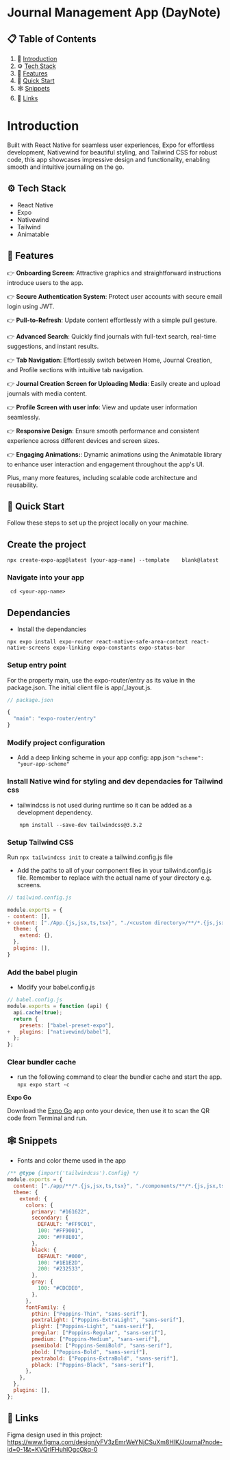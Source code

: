 # Journal Management App (DayNote)

## 📋 <a name="table">Table of Contents</a>

1. 🤖 [Introduction](#introduction)
2. ⚙️ [Tech Stack](#tech-stack)
3. 🔋 [Features](#features)
4. 🤸 [Quick Start](#quick-start)
5. 🕸️ [Snippets](#snippets)
6. 🔗 [Links](#links)

# Introduction
Built with React Native for seamless user experiences, Expo for effortless development, Nativewind for beautiful styling, and Tailwind CSS for robust code, this app showcases impressive design and functionality, enabling smooth and intuitive journaling on the go.


## <a name="tech-stack">⚙️ Tech Stack</a>

- React Native
- Expo
- Nativewind
- Tailwind
- Animatable

## <a name="features">🔋 Features</a>

👉 **Onboarding Screen**: Attractive graphics and straightforward instructions introduce users to the app.

👉 **Secure Authentication System**: Protect user accounts with secure email login using JWT.

👉 **Pull-to-Refresh**: Update content effortlessly with a simple pull gesture.

👉 **Advanced Search**: Quickly find journals with full-text search, real-time suggestions, and instant results.

👉 **Tab Navigation**: Effortlessly switch between Home, Journal Creation, and Profile sections with intuitive tab navigation.

👉 **Journal Creation Screen for Uploading Media**: Easily create and upload journals with media content.

👉 **Profile Screen with user info**: View and update user information seamlessly.

👉 **Responsive Design**: Ensure smooth performance and consistent experience across different devices and screen sizes.

👉 **Engaging Animations:**: Dynamic animations using the Animatable library to enhance user interaction and engagement throughout the app's UI.

Plus, many more features, including scalable code architecture and reusability.

## <a name="quick-start">🤸 Quick Start</a>

Follow these steps to set up the project locally on your machine.

## Create the project
```npx create-expo-app@latest [your-app-name] --template    blank@latest ```

### Navigate into your app
``` cd <your-app-name>```

## Dependancies
- Install the dependancies

``` npx expo install expo-router react-native-safe-area-context react-native-screens expo-linking expo-constants expo-status-bar ```

### Setup entry point 
For the property main, use the expo-router/entry as its value in the package.json. The initial client file is app/_layout.js.

```javascript
// package.json

{
  "main": "expo-router/entry"
} 
```

### Modify project configuration
- Add a deep linking scheme in your app config:
app.json ``` "scheme": "your-app-scheme" ```

### Install Native wind for styling and dev dependacies for Tailwind css
- tailwindcss is not used during runtime so it can be added as a development dependency.

``` npm install nativewind 
    npm install --save-dev tailwindcss@3.3.2
```

### Setup Tailwind CSS
Run ``` npx tailwindcss init ``` to create a tailwind.config.js file

- Add the paths to all of your component files in your tailwind.config.js file. Remember to replace <custom directory> with the actual name of your directory e.g. screens.

```javascript
// tailwind.config.js

module.exports = {
- content: [],
+ content: ["./App.{js,jsx,ts,tsx}", "./<custom directory>/**/*.{js,jsx,ts,tsx}"],
  theme: {
    extend: {},
  },
  plugins: [],
}
```

### Add the babel plugin

* Modify your babel.config.js

```javascript
// babel.config.js
module.exports = function (api) {
  api.cache(true);
  return {
    presets: ["babel-preset-expo"],
+   plugins: ["nativewind/babel"],
  };
};
```

### Clear bundler cache 
- run the following command to clear the bundler cache and start the app.
``` npx expo start -c ```

**Expo Go**

Download the [Expo Go](https://expo.dev/go) app onto your device, then use it to scan the QR code from Terminal and run.

## <a name="snippets">🕸️ Snippets</a>
- Fonts and color theme used in the app
```javascript
/** @type {import('tailwindcss').Config} */
module.exports = {
  content: ["./app/**/*.{js,jsx,ts,tsx}", "./components/**/*.{js,jsx,ts,tsx}"],
  theme: {
    extend: {
      colors: {
        primary: "#161622",
        secondary: {
          DEFAULT: "#FF9C01",
          100: "#FF9001",
          200: "#FF8E01",
        },
        black: {
          DEFAULT: "#000",
          100: "#1E1E2D",
          200: "#232533",
        },
        gray: {
          100: "#CDCDE0",
        },
      },
      fontFamily: {
        pthin: ["Poppins-Thin", "sans-serif"],
        pextralight: ["Poppins-ExtraLight", "sans-serif"],
        plight: ["Poppins-Light", "sans-serif"],
        pregular: ["Poppins-Regular", "sans-serif"],
        pmedium: ["Poppins-Medium", "sans-serif"],
        psemibold: ["Poppins-SemiBold", "sans-serif"],
        pbold: ["Poppins-Bold", "sans-serif"],
        pextrabold: ["Poppins-ExtraBold", "sans-serif"],
        pblack: ["Poppins-Black", "sans-serif"],
      },
    },
  },
  plugins: [],
};
```

## <a name="links">🔗 Links</a>

Figma design used in this project: https://www.figma.com/design/yFV3zEmrWeYNjCSuXm8HlK/Journal?node-id=0-1&t=KVQrlFHuhlOgcOkq-0
